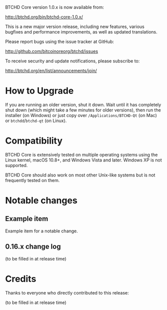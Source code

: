 BTCHD Core version 1.0.x is now available from:

  <http://btchd.org/bin/btchd-core-1.0.x/>

This is a new major version release, including new features, various bugfixes
and performance improvements, as well as updated translations.

Please report bugs using the issue tracker at GitHub:

  <http://github.com/bitcoinoreorg/btchd/issues>

To receive security and update notifications, please subscribe to:

  <http://btchd.org/en/list/announcements/join/>

How to Upgrade
==============

If you are running an older version, shut it down. Wait until it has completely
shut down (which might take a few minutes for older versions), then run the
installer (on Windows) or just copy over `/Applications/BTCHD-Qt` (on Mac)
or `btchdd`/`btchd-qt` (on Linux).

Compatibility
==============

BTCHD Core is extensively tested on multiple operating systems using
the Linux kernel, macOS 10.8+, and Windows Vista and later. Windows XP is not supported.

BTCHD Core should also work on most other Unix-like systems but is not
frequently tested on them.

Notable changes
===============

Example item
-------------

Example item for a notable change.

0.16.x change log
------------------

(to be filled in at release time)

Credits
=======

Thanks to everyone who directly contributed to this release:

(to be filled in at release time)
